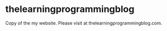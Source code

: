 # thelearningprogrammingblog
Copy of the my website. Please visit at thelearningprogrammingblog.com.
